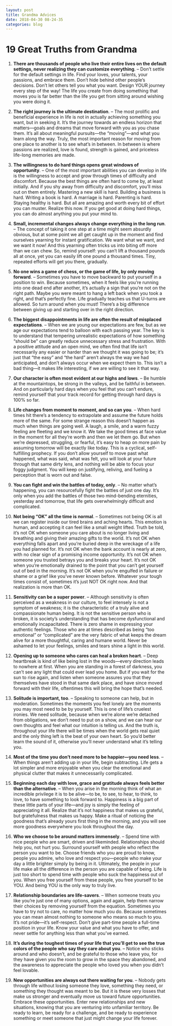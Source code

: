 ```yaml
---
layout: post
title: Grandma Advices
date: 2018-04-30 08-24-35
categories: blog
---
```


# 19 Great Truths from Grandma

1. **There are thousands of people who live their entire lives on the default settings, never realizing they can customize everything**. – Don’t settle for the default settings in life.  Find your loves, your talents, your passions, and embrace them.  Don’t hide behind other people’s decisions.  Don’t let others tell you what you want.  Design YOUR journey every step of the way!  The life you create from doing something that moves you is far better than the life you get from sitting around wishing you were doing it.

2. **The right journey is the ultimate destination**. – The most prolific and beneficial experience in life is not in actually achieving something you want, but in seeking it.  It’s the journey towards an endless horizon that matters—goals and dreams that move forward with you as you chase them.  It’s all about meaningful pursuits—the “moving”—and what you learn along the way.  Truly, the most important reason for moving from one place to another is to see what’s in between.  In between is where passions are realized, love is found, strength is gained, and priceless life-long memories are made.

3. **The willingness to do hard things opens great windows of opportunity**. – One of the most important abilities you can develop in life is the willingness to accept and grow through times of difficulty and discomfort.  Because the best things are often hard to come by, at least initially.  And if you shy away from difficulty and discomfort, you’ll miss out on them entirely.  Mastering a new skill is hard.  Building a business is hard.  Writing a book is hard.  A marriage is hard.  Parenting is hard.  Staying healthy is hard.  But all are amazing and worth every bit of effort you can muster.  Realize this now.  If you get good at doing hard things, you can do almost anything you put your mind to.

4. **Small, incremental changes always change everything in the long run**. – The concept of taking it one step at a time might seem absurdly obvious, but at some point we all get caught up in the moment and find ourselves yearning for instant gratification.  We want what we want, and we want it now!  And this yearning often tricks us into biting off more than we can chew.  So, remind yourself: you can’t lift a thousand pounds all at once, yet you can easily lift one pound a thousand times.  Tiny, repeated efforts will get you there, gradually.

5. **No one wins a game of chess, or the game of life, by only moving forward**. – Sometimes you have to move backward to put yourself in a position to win.  Because sometimes, when it feels like you’re running into one dead end after another, it’s actually a sign that you’re not on the right path.  Maybe you were meant to hang a left back when you took a right, and that’s perfectly fine.  Life gradually teaches us that U-turns are allowed.  So turn around when you must!  There’s a big difference between giving up and starting over in the right direction.

6. **The biggest disappointments in life are often the result of misplaced expectations**. – When we are young our expectations are few, but as we age our expectations tend to balloon with each passing year.  The key is to understand that tempering unrealistic expectations of how something “should be” can greatly reduce unnecessary stress and frustration.  With a positive attitude and an open mind, we often find that life isn’t necessarily any easier or harder than we thought it was going to be; it’s just that “the easy” and “the hard” aren’t always the way we had anticipated, and don’t always occur when we expect them to.  This isn’t a bad thing—it makes life interesting, if we are willing to see it that way.

7. **Our character is often most evident at our highs and lows**. – Be humble at the mountaintops, be strong in the valleys, and be faithful in between.  And on particularly hard days when you feel that you can’t endure, remind yourself that your track record for getting through hard days is 100% so far.

8. **Life changes from moment to moment, and so can you**. – When hard times hit there’s a tendency to extrapolate and assume the future holds more of the same.  For some strange reason this doesn’t happen as much when things are going well.  A laugh, a smile, and a warm fuzzy feeling are fleeting and we know it.  We take the good times at face value in the moment for all they’re worth and then we let them go.  But when we’re depressed, struggling, or fearful, it’s easy to heap on more pain by assuming tomorrow will be exactly like today.  This is a cyclical, self-fulfilling prophecy.  If you don’t allow yourself to move past what happened, what was said, what was felt, you will look at your future through that same dirty lens, and nothing will be able to focus your foggy judgment.  You will keep on justifying, reliving, and fueling a perception that is worn out and false.

9. **You can fight and win the battles of today, only**. – No matter what’s happening, you can resourcefully fight the battles of just one day.  It’s only when you add the battles of those two mind-bending eternities, yesterday and tomorrow, that life gets overwhelmingly difficult and complicated.

10. **Not being “OK” all the time is normal**. – Sometimes not being OK is all we can register inside our tired brains and aching hearts.  This emotion is human, and accepting it can feel like a small weight lifted.  Truth be told, it’s not OK when someone you care about is no longer living and breathing and giving their amazing gifts to the world.  It’s not OK when everything falls apart and you’re buried deep in the wreckage of a life you had planned for.  It’s not OK when the bank account is nearly at zero, with no clear sign of a promising income opportunity.  It’s not OK when someone you trusted betrays you and breaks your heart.  It’s not OK when you’re emotionally drained to the point that you can’t get yourself out of bed in the morning.  It’s not OK when you’re engulfed in failure or shame or a grief like you’ve never known before.  Whatever your tough times consist of, sometimes it’s just NOT OK right now.  And that realization is more than OK.

11. **Sensitivity can be a super power**. – Although sensitivity is often perceived as a weakness in our culture, to feel intensely is not a symptom of weakness; it is the characteristic of a truly alive and compassionate human being.  It is not the sensitive person who is broken, it is society’s understanding that has become dysfunctional and emotionally incapacitated.  There is zero shame in expressing your authentic feelings.  Those who are at times described as being “too emotional” or “complicated” are the very fabric of what keeps the dream alive for a more thoughtful, caring and humane world.  Never be ashamed to let your feelings, smiles and tears shine a light in this world.

12. **Opening up to someone who cares can heal a broken heart**. – Deep heartbreak is kind of like being lost in the woods—every direction leads to nowhere at first.  When you are standing in a forest of darkness, you can’t see any light that could ever lead you home.  But if you wait for the sun to rise again, and listen when someone assures you that they themselves have stood in that same dark place, and have since moved forward with their life, oftentimes this will bring the hope that’s needed.

13. **Solitude is important, too**. – Speaking to someone can help, but in moderation.  Sometimes the moments you feel lonely are the moments you may most need to be by yourself.  This is one of life’s cruelest ironies.  We need solitude, because when we’re alone we’re detached from obligations, we don’t need to put on a show, and we can hear our own thoughts and feel what our intuition is telling us.  And the truth is, throughout your life there will be times when the world gets real quiet and the only thing left is the beat of your own heart.  So you’d better learn the sound of it, otherwise you’ll never understand what it’s telling you.

14. **Most of the time you don’t need more to be happier—you need less**. – When things aren’t adding up in your life, begin subtracting.  Life gets a lot simpler and more enjoyable when you clear the emotional and physical clutter that makes it unnecessarily complicated.

15. **Beginning each day with love, grace and gratitude always feels better than the alternative**. – When you arise in the morning think of what an incredible privilege it is to be alive—to be, to see, to hear, to think, to love, to have something to look forward to.  Happiness is a big part of these little parts of your life—and joy is simply the feeling of appreciating it all.  Realize that it’s not happiness that makes us grateful, but gratefulness that makes us happy.  Make a ritual of noticing the goodness that’s already yours first thing in the morning, and you will see more goodness everywhere you look throughout the day.

16. **Who we choose to be around matters immensely**. – Spend time with nice people who are smart, driven and likeminded.  Relationships should help you, not hurt you.  Surround yourself with people who reflect the person you want to be.  Choose friends who you are proud to know, people you admire, who love and respect you—people who make your day a little brighter simply by being in it.  Ultimately, the people in your life make all the difference in the person you are capable of being.  Life is just too short to spend time with people who suck the happiness out of you.  When you free yourself from these people, you free yourself to be YOU.  And being YOU is the only way to truly live.

17. **Relationship boundaries are life-savers**. – When someone treats you like you’re just one of many options, again and again, help them narrow their choices by removing yourself from the equation.  Sometimes you have to try not to care, no matter how much you do.  Because sometimes you can mean almost nothing to someone who means so much to you.  It’s not pride—it’s self-respect.  Don’t give part-time people a full-time position in your life.  Know your value and what you have to offer, and never settle for anything less than what you’ve earned.

18. **It’s during the toughest times of your life that you’ll get to see the true colors of the people who say they care about you**. – Notice who sticks around and who doesn’t, and be grateful to those who leave you, for they have given you the room to grow in the space they abandoned, and the awareness to appreciate the people who loved you when you didn’t feel lovable.

19. **New opportunities are always out there waiting for you**. – Nobody gets through life without losing someone they love, something they need, or something they thought was meant to be.  But it is these very losses that make us stronger and eventually move us toward future opportunities.  Embrace these opportunities.  Enter new relationships and new situations, knowing that you are venturing into unfamiliar territory.  Be ready to learn, be ready for a challenge, and be ready to experience something or meet someone that just might change your life forever.